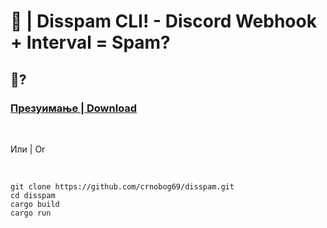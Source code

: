 # 🦠 | Disspam CLI! - Discord Webhook + Interval = Spam?

## 🚀?

### [Презуимање | Download](https://github.com/crnobog69/disspam/releases)

<br>

Или | Or

<br>

```
git clone https://github.com/crnobog69/disspam.git
cd disspam
cargo build
cargo run
```
